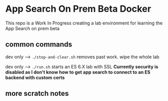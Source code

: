 # App Search On Prem Beta Docker

This repo is a Work In Progress creating a lab environment for learning the App Search on prem beta

## common commands

dev only --> ```./stop-and-clear.sh``` removes past work.  wipe the whole lab


dev only --> ```./run.sh``` starts an ES 6.X lab with SSL  **Currently security is disabled as I don't know how to get app search to connect to an ES backend with custom certs**

## more scratch notes

